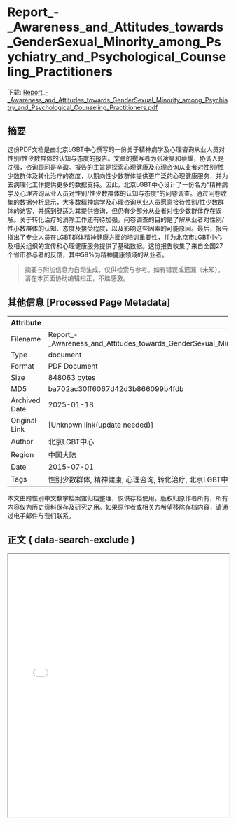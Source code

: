 # Report_-_Awareness_and_Attitudes_towards_GenderSexual_Minority_among_Psychiatry_and_Psychological_Counseling_Practitioners

<!-- tcd_download_link -->
下载: <a href="../Report_-_Awareness_and_Attitudes_towards_GenderSexual_Minority_among_Psychiatry_and_Psychological_Counseling_Practitioners.pdf" download>Report_-_Awareness_and_Attitudes_towards_GenderSexual_Minority_among_Psychiatry_and_Psychological_Counseling_Practitioners.pdf</a>
<!-- tcd_download_link_end -->

## 摘要

<!-- tcd_abstract -->
这份PDF文档是由北京LGBT中心撰写的一份关于精神病学及心理咨询从业人员对性别/性少数群体的认知与态度的报告。文章的撰写者为张凌昊和蔡耀，协调人是沈强，咨询顾问是辛盈。报告的主旨是探索心理健康及心理咨询从业者对性别/性少数群体及转化治疗的态度，以期向性少数群体提供更广泛的心理健康服务，并为去病理化工作提供更多的数据支持。因此，北京LGBT中心设计了一份名为“精神病学及心理咨询从业人员对性别/性少数群体的认知与态度”的问卷调查。通过问卷收集的数据分析显示，大多数精神病学及心理咨询从业人员愿意接待性别/性少数群体的访客，并感到舒适为其提供咨询，但仍有少部分从业者对性少数群体存在误解。关于转化治疗的消除工作还有待加强。问卷调查的目的是了解从业者对性别/性小数群体的认知、态度及接受程度，以及影响这些因素的可能原因。最后，报告指出了专业人员在LGBT群体精神健康方面的培训重要性，并为北京市LGBT中心及相关组织的宣传和心理健康服务提供了基础数据。这份报告收集了来自全国27个省市参与者的反馈，其中59%为精神健康领域的从业者。

<!-- tcd_abstract_end -->

> 摘要与附加信息为自动生成，仅供检索与参考。如有错误或遗漏（未知），请在本页面协助编辑指正，不胜感激。

## 其他信息 [Processed Page Metadata]

| Attribute       | Value                                  |
|-----------------|----------------------------------------|
| Filename        | Report_-_Awareness_and_Attitudes_towards_GenderSexual_Minority_among_Psychiatry_and_Psychological_Counseling_Practitioners.pdf                             |
| Type            | document                                 |
| Format          | PDF Document                               |
| Size            | 848063 bytes                           |
| MD5             | ba702ac30ff6067d42d3b866099b4fdb                                  |
| Archived Date   | 2025-01-18                             |
| Original Link   | [Unknown link(update needed)]                         |
| Author          | 北京LGBT中心                               |
| Region          | 中国大陆                               |
| Date            | 2015-07-01                                 |
| Tags            | 性别少数群体, 精神健康, 心理咨询, 转化治疗, 北京LGBT中心, LGBT群体, 社会态度, 性别多样性                                 |

本文由跨性别中文数字档案馆归档整理，仅供存档使用。版权归原作者所有，所有内容仅为历史资料保存及研究之用。如果原作者或相关方希望移除存档内容，请通过电子邮件与我们联系。

## 正文 { data-search-exclude }

<!-- tcd_main_text -->
<iframe src="../Report_-_Awareness_and_Attitudes_towards_GenderSexual_Minority_among_Psychiatry_and_Psychological_Counseling_Practitioners.pdf" width="100%" height="600px">
    <p>无法显示PDF，请下载查看。</p>
</iframe>
<!-- tcd_main_text_end -->

